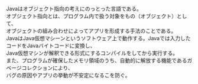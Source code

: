 Javaはオブジェクト指向の考えにのっとった言語である。  
オブジェクト指向とは、プログラム内で扱う対象をもの（オブジェクト）として、  
オブジェクトの組み合わせによってアプリを形成する手法のことである。  
JavaはJava仮想マシーンというソフトウェア上で動作する。Javaでは入力したコードをJavaバイトコードに変換し、  
Java仮想マシンが解釈できる形式にするコンパイルをしてから実行する。  
また、プログラムが確保したメモリ領域のうち、自動的に解放する機能であるガベージコレクションにより、  
バグの原因やアプリの挙動が不安定になるこを防ぐ。